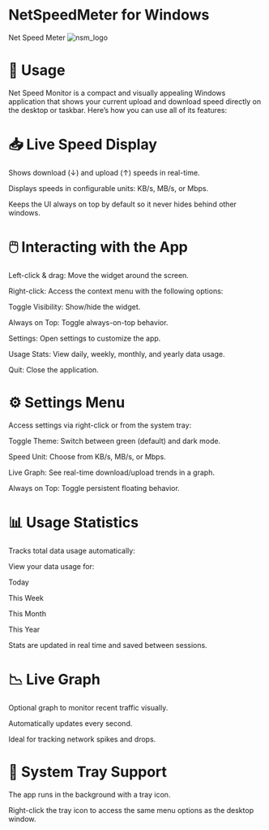# NetSpeedMeter for Windows
Net Speed Meter
![nsm_logo](https://github.com/user-attachments/assets/5d7d592c-17ff-4f77-8189-8ad9196a796f)

# 🚀 Usage
Net Speed Monitor is a compact and visually appealing Windows application that shows your current upload and download speed directly on the desktop or taskbar. Here’s how you can use all of its features:

# 📥 Live Speed Display
Shows download (↓) and upload (↑) speeds in real-time.

Displays speeds in configurable units: KB/s, MB/s, or Mbps.

Keeps the UI always on top by default so it never hides behind other windows.

# 🖱️ Interacting with the App
Left-click & drag: Move the widget around the screen.

Right-click: Access the context menu with the following options:

Toggle Visibility: Show/hide the widget.

Always on Top: Toggle always-on-top behavior.

Settings: Open settings to customize the app.

Usage Stats: View daily, weekly, monthly, and yearly data usage.

Quit: Close the application.

# ⚙️ Settings Menu
Access settings via right-click or from the system tray:

Toggle Theme: Switch between green (default) and dark mode.

Speed Unit: Choose from KB/s, MB/s, or Mbps.

Live Graph: See real-time download/upload trends in a graph.

Always on Top: Toggle persistent floating behavior.

# 📊 Usage Statistics
Tracks total data usage automatically:

View your data usage for:

Today

This Week

This Month

This Year

Stats are updated in real time and saved between sessions.

# 📉 Live Graph
Optional graph to monitor recent traffic visually.

Automatically updates every second.

Ideal for tracking network spikes and drops.

# 📌 System Tray Support
The app runs in the background with a tray icon.

Right-click the tray icon to access the same menu options as the desktop window.
